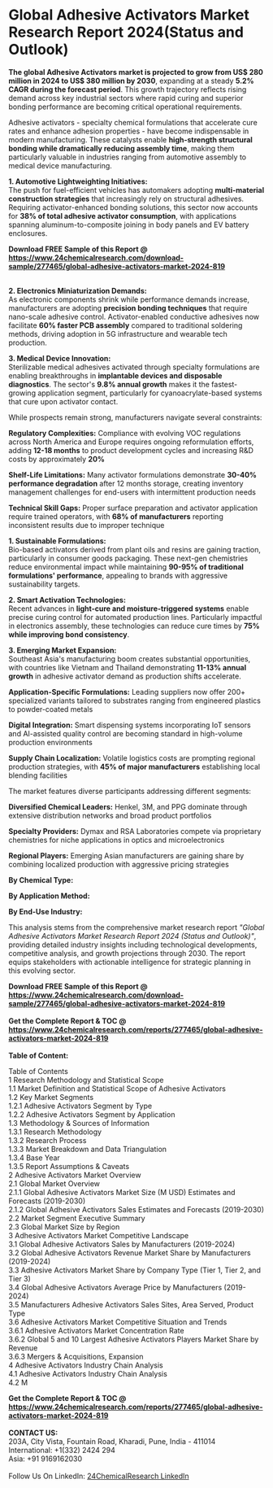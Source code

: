 <h1>Global Adhesive Activators Market Research Report 2024(Status and Outlook)</h1><p><strong>The global Adhesive Activators market is projected to grow from US$ 280 million in 2024 to US$ 380 million by 2030</strong>, expanding at a steady <strong>5.2% CAGR during the forecast period</strong>. This growth trajectory reflects rising demand across key industrial sectors where rapid curing and superior bonding performance are becoming critical operational requirements.</p><p>Adhesive activators - specialty chemical formulations that accelerate cure rates and enhance adhesion properties - have become indispensable in modern manufacturing. These catalysts enable <strong>high-strength structural bonding while dramatically reducing assembly time</strong>, making them particularly valuable in industries ranging from automotive assembly to medical device manufacturing.</p><p><strong>1. Automotive Lightweighting Initiatives:</strong><br>
The push for fuel-efficient vehicles has automakers adopting <strong>multi-material construction strategies</strong> that increasingly rely on structural adhesives. Requiring activator-enhanced bonding solutions, this sector now accounts for <strong>38% of total adhesive activator consumption</strong>, with applications spanning aluminum-to-composite joining in body panels and EV battery enclosures.</p><div><b>Download FREE Sample of this Report @ 
            <a href="https://www.24chemicalresearch.com/download-sample/277465/global-adhesive-activators-market-2024-819">
            https://www.24chemicalresearch.com/download-sample/277465/global-adhesive-activators-market-2024-819</a></b></div><br><p><strong>2. Electronics Miniaturization Demands:</strong><br>
As electronic components shrink while performance demands increase, manufacturers are adopting <strong>precision bonding techniques</strong> that require nano-scale adhesive control. Activator-enabled conductive adhesives now facilitate <strong>60% faster PCB assembly</strong> compared to traditional soldering methods, driving adoption in 5G infrastructure and wearable tech production.</p><p><strong>3. Medical Device Innovation:</strong><br>
Sterilizable medical adhesives activated through specialty formulations are enabling breakthroughs in <strong>implantable devices and disposable diagnostics</strong>. The sector's <strong>9.8% annual growth</strong> makes it the fastest-growing application segment, particularly for cyanoacrylate-based systems that cure upon activator contact.</p><p>While prospects remain strong, manufacturers navigate several constraints:</p><p><strong>Regulatory Complexities:</strong> Compliance with evolving VOC regulations across North America and Europe requires ongoing reformulation efforts, adding <strong>12-18 months</strong> to product development cycles and increasing R&amp;D costs by approximately <strong>20%</strong></p><p><strong>Shelf-Life Limitations:</strong> Many activator formulations demonstrate <strong>30-40% performance degradation</strong> after 12 months storage, creating inventory management challenges for end-users with intermittent production needs</p><p><strong>Technical Skill Gaps:</strong> Proper surface preparation and activator application require trained operators, with <strong>68% of manufacturers</strong> reporting inconsistent results due to improper technique</p><p><strong>1. Sustainable Formulations:</strong><br>
Bio-based activators derived from plant oils and resins are gaining traction, particularly in consumer goods packaging. These next-gen chemistries reduce environmental impact while maintaining <strong>90-95% of traditional formulations' performance</strong>, appealing to brands with aggressive sustainability targets.</p><p><strong>2. Smart Activation Technologies:</strong><br>
Recent advances in <strong>light-cure and moisture-triggered systems</strong> enable precise curing control for automated production lines. Particularly impactful in electronics assembly, these technologies can reduce cure times by <strong>75% while improving bond consistency</strong>.</p><p><strong>3. Emerging Market Expansion:</strong><br>
Southeast Asia's manufacturing boom creates substantial opportunities, with countries like Vietnam and Thailand demonstrating <strong>11-13% annual growth</strong> in adhesive activator demand as production shifts accelerate.</p><p><strong>Application-Specific Formulations:</strong> Leading suppliers now offer 200+ specialized variants tailored to substrates ranging from engineered plastics to powder-coated metals</p><p><strong>Digital Integration:</strong> Smart dispensing systems incorporating IoT sensors and AI-assisted quality control are becoming standard in high-volume production environments</p><p><strong>Supply Chain Localization:</strong> Volatile logistics costs are prompting regional production strategies, with <strong>45% of major manufacturers</strong> establishing local blending facilities</p><p>The market features diverse participants addressing different segments:</p><p><strong>Diversified Chemical Leaders:</strong> Henkel, 3M, and PPG dominate through extensive distribution networks and broad product portfolios</p><p><strong>Specialty Providers:</strong> Dymax and RSA Laboratories compete via proprietary chemistries for niche applications in optics and microelectronics</p><p><strong>Regional Players:</strong> Emerging Asian manufacturers are gaining share by combining localized production with aggressive pricing strategies</p><p><strong>By Chemical Type:</strong></p><p><strong>By Application Method:</strong></p><p><strong>By End-Use Industry:</strong></p><p>This analysis stems from the comprehensive market research report <em>"Global Adhesive Activators Market Research Report 2024 (Status and Outlook)"</em>, providing detailed industry insights including technological developments, competitive analysis, and growth projections through 2030. The report equips stakeholders with actionable intelligence for strategic planning in this evolving sector.</p><div><b>Download FREE Sample of this Report @ 
            <a href="https://www.24chemicalresearch.com/download-sample/277465/global-adhesive-activators-market-2024-819">
            https://www.24chemicalresearch.com/download-sample/277465/global-adhesive-activators-market-2024-819</a></b></div><br><div><b>Get the Complete Report & TOC @ 
            <a href="https://www.24chemicalresearch.com/reports/277465/global-adhesive-activators-market-2024-819">
            https://www.24chemicalresearch.com/reports/277465/global-adhesive-activators-market-2024-819</a></b></div><br>
            <b>Table of Content:</b><p>Table of Contents<br />
1 Research Methodology and Statistical Scope<br />
1.1 Market Definition and Statistical Scope of Adhesive Activators<br />
1.2 Key Market Segments<br />
1.2.1 Adhesive Activators Segment by Type<br />
1.2.2 Adhesive Activators Segment by Application<br />
1.3 Methodology & Sources of Information<br />
1.3.1 Research Methodology<br />
1.3.2 Research Process<br />
1.3.3 Market Breakdown and Data Triangulation<br />
1.3.4 Base Year<br />
1.3.5 Report Assumptions & Caveats<br />
2 Adhesive Activators Market Overview<br />
2.1 Global Market Overview<br />
2.1.1 Global Adhesive Activators Market Size (M USD) Estimates and Forecasts (2019-2030)<br />
2.1.2 Global Adhesive Activators Sales Estimates and Forecasts (2019-2030)<br />
2.2 Market Segment Executive Summary<br />
2.3 Global Market Size by Region<br />
3 Adhesive Activators Market Competitive Landscape<br />
3.1 Global Adhesive Activators Sales by Manufacturers (2019-2024)<br />
3.2 Global Adhesive Activators Revenue Market Share by Manufacturers (2019-2024)<br />
3.3 Adhesive Activators Market Share by Company Type (Tier 1, Tier 2, and Tier 3)<br />
3.4 Global Adhesive Activators Average Price by Manufacturers (2019-2024)<br />
3.5 Manufacturers Adhesive Activators Sales Sites, Area Served, Product Type<br />
3.6 Adhesive Activators Market Competitive Situation and Trends<br />
3.6.1 Adhesive Activators Market Concentration Rate<br />
3.6.2 Global 5 and 10 Largest Adhesive Activators Players Market Share by Revenue<br />
3.6.3 Mergers & Acquisitions, Expansion<br />
4 Adhesive Activators Industry Chain Analysis<br />
4.1 Adhesive Activators Industry Chain Analysis<br />
4.2 M</p><div><b>Get the Complete Report & TOC @ 
            <a href="https://www.24chemicalresearch.com/reports/277465/global-adhesive-activators-market-2024-819">
            https://www.24chemicalresearch.com/reports/277465/global-adhesive-activators-market-2024-819</a></b></div><br><b>CONTACT US:</b><br>
            203A, City Vista, Fountain Road, Kharadi, Pune, India - 411014<br>
            International: +1(332) 2424 294<br>
            Asia: +91 9169162030 <br><br>
            Follow Us On LinkedIn: <a href="https://www.linkedin.com/company/24chemicalresearch/">24ChemicalResearch LinkedIn</a>